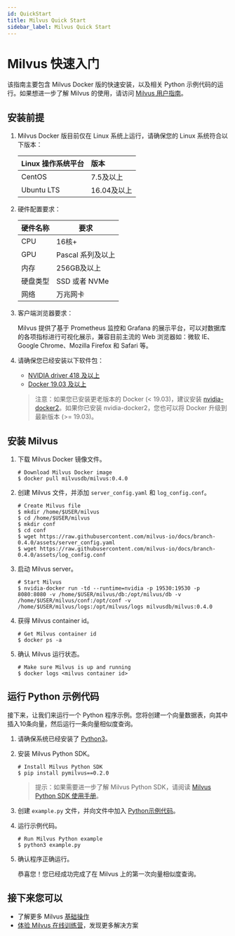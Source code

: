 ```yaml
---
id: QuickStart
title: Milvus Quick Start
sidebar_label: Milvus Quick Start
---
```


# Milvus 快速入门

该指南主要包含 Milvus Docker 版的快速安装，以及相关 Python 示例代码的运行。如果想进一步了解 Milvus 的使用，请访问 [Milvus 用户指南](./userguide/preface.md)。

## 安装前提
1. Milvus Docker 版目前仅在 Linux 系统上运行，请确保您的 Linux 系统符合以下版本：

   | Linux 操作系统平台       | 版本        |
   | :----------------------- | :---------- |
   | CentOS                   | 7.5及以上   |
   | Ubuntu LTS               | 16.04及以上 |

2. 硬件配置要求：

   | 硬件名称 |   要求         |
   | -------- | ---------------- |
   | CPU      | 16核+            |
   | GPU      | Pascal 系列及以上 |
   | 内存     | 256GB及以上      |
   | 硬盘类型 | SSD 或者 NVMe      |
   | 网络     | 万兆网卡         |

3. 客户端浏览器要求：

   Milvus 提供了基于 Prometheus 监控和 Grafana 的展示平台，可以对数据库的各项指标进行可视化展示，兼容目前主流的 Web 浏览器如：微软 IE、Google Chrome、Mozilla Firefox 和 Safari 等。
  
4. 请确保您已经安装以下软件包：

   - [NVIDIA driver 418 及以上](https://docs.nvidia.com/cuda/cuda-installation-guide-linux/index.html)
   - [Docker 19.03 及以上](https://docs.docker.com/engine/installation/linux/docker-ce/ubuntu/)
   
   > 注意：如果您已安装更老版本的 Docker (< 19.03)，建议安装 [nvidia-docker2](https://github.com/NVIDIA/nvidia-docker/wiki/Installation-(version-2.0))。如果你已安装 nvidia-docker2，您也可以将 Docker 升级到最新版本 (>= 19.03)。


## 安装 Milvus

1. 下载 Milvus Docker 镜像文件。

   ```shell
   # Download Milvus Docker image
   $ docker pull milvusdb/milvus:0.4.0
   ```

2. 创建 Milvus 文件，并添加 `server_config.yaml` 和 `log_config.conf`。

   ```shell
   # Create Milvus file
   $ mkdir /home/$USER/milvus
   $ cd /home/$USER/milvus
   $ mkdir conf
   $ cd conf
   $ wget https://raw.githubusercontent.com/milvus-io/docs/branch-0.4.0/assets/server_config.yaml
   $ wget https://raw.githubusercontent.com/milvus-io/docs/branch-0.4.0/assets/log_config.conf
   ```

3. 启动 Milvus server。

   ```shell
   # Start Milvus
   $ nvidia-docker run -td --runtime=nvidia -p 19530:19530 -p 8080:8080 -v /home/$USER/milvus/db:/opt/milvus/db -v /home/$USER/milvus/conf:/opt/conf -v /home/$USER/milvus/logs:/opt/milvus/logs milvusdb/milvus:0.4.0
   ```

4. 获得 Milvus container id。

   ```shell
   # Get Milvus container id
   $ docker ps -a
   ```

5. 确认 Milvus 运行状态。

   ```shell
   # Make sure Milvus is up and running
   $ docker logs <milvus container id>
   ```

## 运行 Python 示例代码

接下来，让我们来运行一个 Python 程序示例。您将创建一个向量数据表，向其中插入10条向量，然后运行一条向量相似度查询。

1. 请确保系统已经安装了 [Python3](https://www.python.org/downloads/)。

2. 安装 Milvus Python SDK。

   ```shell
   # Install Milvus Python SDK
   $ pip install pymilvus==0.2.0
   ```

   > 提示：如果需要进一步了解 Milvus Python SDK，请阅读 [Milvus Python SDK 使用手册](https://pypi.org/project/pymilvus)。
   
3. 创建 `example.py` 文件，并向文件中加入 [Python示例代码](https://github.com/milvus-io/pymilvus/blob/branch-0.4.0/examples/AdvancedExample.py)。

4. 运行示例代码。

   ```shell
   # Run Milvus Python example
   $ python3 example.py
   ```

5. 确认程序正确运行。

   恭喜您！您已经成功完成了在 Milvus 上的第一次向量相似度查询。
   
## 接下来您可以

- 了解更多 Milvus [基础操作](milvus_operation.md) 
- [体验 Milvus 在线训练营](https://github.com/jielinxu/docs/blob/branch-0.4.0/userguide/bootcamp.md)，发现更多解决方案
